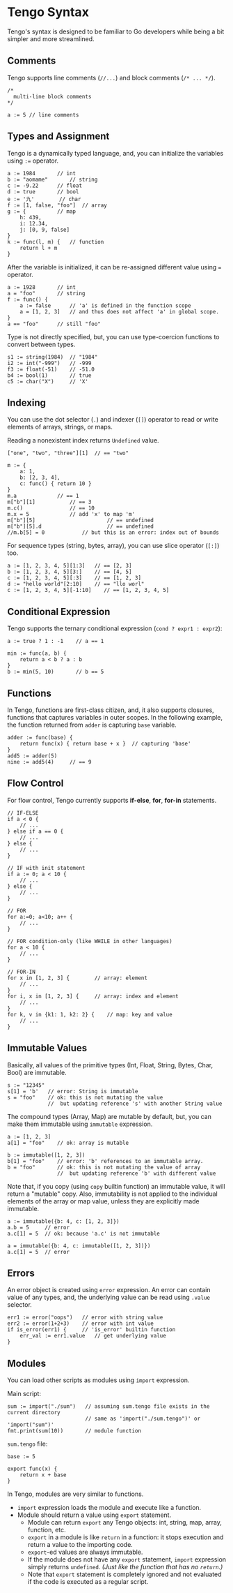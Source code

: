 # Tengo Syntax

Tengo's syntax is designed to be familiar to Go developers while being a bit simpler and more streamlined.

## Comments

Tengo supports line comments (`//...`) and block comments (`/* ... */`).

```golang
/* 
  multi-line block comments 
*/

a := 5 // line comments
```

## Types and Assignment

Tengo is a dynamically typed language, and, you can initialize the variables using `:=` operator. 

```golang
a := 1984 		// int
b := "aomame"		// string
c := -9.22		// float
d := true		// bool
e := '九'		// char
f := [1, false, "foo"]	// array
g := {			// map
    h: 439,
    i: 12.34,
    j: [0, 9, false]
}
k := func(l, m) {	// function
    return l + m
}
```

After the variable is initialized, it can be re-assigned different value using `=` operator. 

```golang
a := 1928		// int
a = "foo"		// string
f := func() {
    a := false		// 'a' is defined in the function scope
    a = [1, 2, 3]	// and thus does not affect 'a' in global scope.
}
a == "foo" 		// still "foo"
```

Type is not directly specified, but, you can use type-coercion functions to convert between types.

```golang
s1 := string(1984)  // "1984"
i2 := int("-999")   // -999
f3 := float(-51)    // -51.0
b4 := bool(1)       // true
c5 := char("X")     // 'X'
```

## Indexing

You can use the dot selector (`.`) and indexer (`[]`) operator to read or write elements of arrays, strings, or maps.

Reading a nonexistent index returns `Undefined` value.

```golang
["one", "two", "three"][1]	// == "two"

m := {
    a: 1,
    b: [2, 3, 4],
    c: func() { return 10 }
}
m.a				// == 1
m["b"][1]			// == 3
m.c()				// == 10
m.x = 5				// add 'x' to map 'm'
m["b"][5]                       // == undefined
m["b"][5].d                     // == undefined
//m.b[5] = 0			// but this is an error: index out of bounds
```

For sequence types (string, bytes, array), you can use slice operator (`[:]`) too.

```golang
a := [1, 2, 3, 4, 5][1:3]	// == [2, 3]
b := [1, 2, 3, 4, 5][3:]	// == [4, 5]
c := [1, 2, 3, 4, 5][:3]	// == [1, 2, 3]
d := "hello world"[2:10]	// == "llo worl"
c := [1, 2, 3, 4, 5][-1:10]    // == [1, 2, 3, 4, 5]
```

## Conditional Expression

Tengo supports the ternary conditional expression (`cond ? expr1 : expr2`):

```golang
a := true ? 1 : -1    // a == 1

min := func(a, b) {
    return a < b ? a : b
}
b := min(5, 10)       // b == 5
```

## Functions

In Tengo, functions are first-class citizen, and, it also supports closures, functions that captures variables in outer scopes. In the following example, the function returned from `adder` is capturing `base` variable.

```golang
adder := func(base) {
    return func(x) { return base + x }	// capturing 'base'
}
add5 := adder(5)
nine := add5(4)		// == 9
```

## Flow Control

For flow control, Tengo currently supports **if-else**, **for**, **for-in** statements.

```golang
// IF-ELSE
if a < 0 {
    // ...
} else if a == 0 {
    // ...
} else {
    // ...
}

// IF with init statement
if a := 0; a < 10 {
    // ...
} else {
    // ...
}

// FOR
for a:=0; a<10; a++ {
    // ...
}

// FOR condition-only (like WHILE in other languages)
for a < 10 {
    // ...
}

// FOR-IN
for x in [1, 2, 3] {		// array: element
    // ...
}
for i, x in [1, 2, 3] {		// array: index and element
    // ...
} 
for k, v in {k1: 1, k2: 2} {	// map: key and value
    // ...
}
```

## Immutable Values

Basically, all values of the primitive types (Int, Float, String, Bytes, Char, Bool) are immutable.

```golang
s := "12345"
s[1] = 'b'   // error: String is immutable
s = "foo"    // ok: this is not mutating the value 
             //  but updating reference 's' with another String value
```

The compound types (Array, Map) are mutable by default, but, you can make them immutable using `immutable` expression.

```golang
a := [1, 2, 3]
a[1] = "foo"    // ok: array is mutable

b := immutable([1, 2, 3])
b[1] = "foo"    // error: 'b' references to an immutable array.
b = "foo"       // ok: this is not mutating the value of array
                //  but updating reference 'b' with different value
``` 

Note that, if you copy (using `copy` builtin function) an immutable value, it will return a "mutable" copy. Also, immutability is not applied to the individual elements of the array or map value, unless they are explicitly made immutable.

```golang
a := immutable({b: 4, c: [1, 2, 3]})
a.b = 5     // error
a.c[1] = 5  // ok: because 'a.c' is not immutable

a = immutable({b: 4, c: immutable([1, 2, 3])}) 
a.c[1] = 5  // error
```

## Errors

An error object is created using `error` expression. An error can contain value of any types, and, the underlying value can be read using `.value` selector.
 
```golang
err1 := error("oops")   // error with string value
err2 := error(1+2+3)    // error with int value
if is_error(err1) {     // 'is_error' builtin function
    err_val := err1.value   // get underlying value 
}  
``` 

## Modules

You can load other scripts as modules using `import` expression.

Main script:

```golang
sum := import("./sum")   // assuming sum.tengo file exists in the current directory 
                         // same as 'import("./sum.tengo")' or 'import("sum")'
fmt.print(sum(10))       // module function 
```

`sum.tengo` file:

```golang
base := 5

export func(x) {
    return x + base
}
```

In Tengo, modules are very similar to functions.

- `import` expression loads the module and execute like a function. 
- Module should return a value using `export` statement.
    - Module can return `export` any Tengo objects: int, string, map, array, function, etc.
    - `export` in a module is like `return` in a function: it stops execution and return a value to the importing code.
    - `export`-ed values are always immutable.
    - If the module does not have any `export` statement, `import` expression simply returns `undefined`. _(Just like the function that has no `return`.)_  
    - Note that `export` statement is completely ignored and not evaluated if the code is executed as a regular script.  
